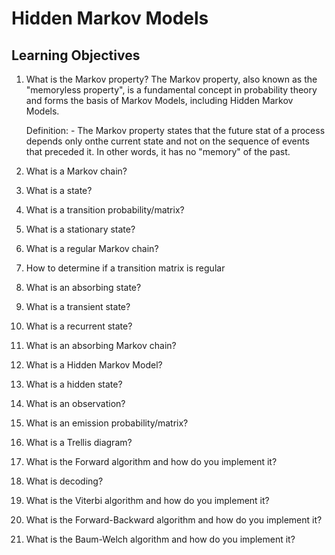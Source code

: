 # Hidden Markov Models

## Learning Objectives

1. What is the Markov property?
    The Markov property, also known as the "memoryless property", is a fundamental concept in probability theory and forms the basis of Markov Models, including Hidden Markov Models.

    Definition:
        - The Markov property states that the future stat of a process depends only onthe current state and not on the sequence of events that preceded it. In other words, it has no "memory" of the past.

2. What is a Markov chain?
3. What is a state?
4. What is a transition probability/matrix?
5. What is a stationary state?
6. What is a regular Markov chain?
7. How to determine if a transition matrix is regular
8. What is an absorbing state?
9. What is a transient state?
10. What is a recurrent state?
11. What is an absorbing Markov chain?
12. What is a Hidden Markov Model?
13. What is a hidden state?
14. What is an observation?
15. What is an emission probability/matrix?
16. What is a Trellis diagram?
17. What is the Forward algorithm and how do you implement it?
18. What is decoding?
19. What is the Viterbi algorithm and how do you implement it?
20. What is the Forward-Backward algorithm and how do you implement it?
21. What is the Baum-Welch algorithm and how do you implement it?